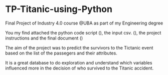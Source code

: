 # TP-Titanic-using-Python
Final Project of Industry 4.0 course @UBA as part of my Engineering degree

You my find attached the python code script (), the input csv. (), the project instructions and the final document ()

The aim of the project was to predict the survivors to the Tictanic event based on the list of the passegers and their attributes.

It is a great database to do exploration and understand which variables influenced more in the decision of who survived to the Titanic accident.
